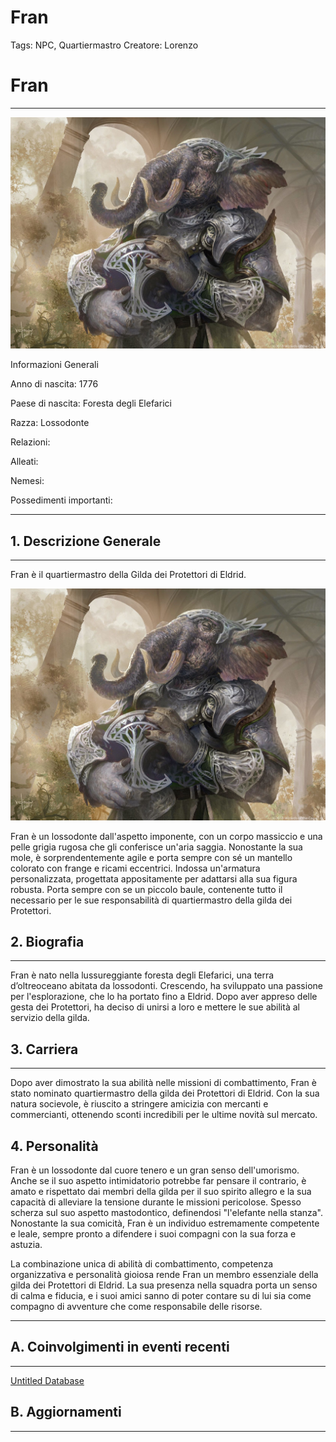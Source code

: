 # Fran

Tags: NPC, Quartiermastro
Creatore: Lorenzo

# Fran

---

![crisro redentore vaffanculio stronawoqijoàaoijpaef.jpg](crisro_redentore_vaffanculio_stronawoqijoaoijpaef.jpg)

Informazioni Generali

Anno di nascita: 1776

Paese di nascita: Foresta degli Elefarici

Razza: Lossodonte

Relazioni:

Alleati:

Nemesi:

Possedimenti importanti:

---

## 1. Descrizione Generale

---

Fran è il quartiermastro della Gilda dei Protettori di Eldrid.

![crisro redentore vaffanculio stronawoqijoàaoijpaef.jpg](crisro_redentore_vaffanculio_stronawoqijoaoijpaef%201.jpg)

Fran è un lossodonte dall'aspetto imponente, con un corpo massiccio e una pelle grigia rugosa che gli conferisce un'aria saggia. Nonostante la sua mole, è sorprendentemente agile e porta sempre con sé un mantello colorato con frange e ricami eccentrici. Indossa un'armatura personalizzata, progettata appositamente per adattarsi alla sua figura robusta. Porta sempre con se un piccolo baule, contenente tutto il necessario per le sue responsabilità di quartiermastro della gilda dei Protettori.

## 2. Biografia

---

Fran è nato nella lussureggiante foresta degli Elefarici, una terra d’oltreoceano abitata da lossodonti. Crescendo, ha sviluppato una passione per l'esplorazione, che lo ha portato fino a Eldrid. Dopo aver appreso delle gesta dei Protettori, ha deciso di unirsi a loro e mettere le sue abilità al servizio della gilda.

## 3. Carriera

---

Dopo aver dimostrato la sua abilità nelle missioni di combattimento, Fran è stato nominato quartiermastro della gilda dei Protettori di Eldrid. Con la sua natura socievole, è riuscito a stringere amicizia con mercanti e commercianti, ottenendo sconti incredibili per le ultime novità sul mercato.

## 4. Personalità

Fran è un lossodonte dal cuore tenero e un gran senso dell'umorismo. Anche se il suo aspetto intimidatorio potrebbe far pensare il contrario, è amato e rispettato dai membri della gilda per il suo spirito allegro e la sua capacità di alleviare la tensione durante le missioni pericolose. Spesso scherza sul suo aspetto mastodontico, definendosi "l'elefante nella stanza". Nonostante la sua comicità, Fran è un individuo estremamente competente e leale, sempre pronto a difendere i suoi compagni con la sua forza e astuzia.

La combinazione unica di abilità di combattimento, competenza organizzativa e personalità gioiosa rende Fran un membro essenziale della gilda dei Protettori di Eldrid. La sua presenza nella squadra porta un senso di calma e fiducia, e i suoi amici sanno di poter contare su di lui sia come compagno di avventure che come responsabile delle risorse.

---

## A. Coinvolgimenti in eventi recenti

---

[Untitled Database](Untitled%20Database%20c977bec678f84b799a4925770fa66698.csv)

## B. Aggiornamenti

---

[](Untitled%208bd95847a17f4fb69a1aba05ab5418f7.csv)